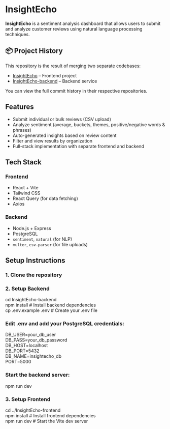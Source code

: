 # InsightEcho

**InsightEcho** is a sentiment analysis dashboard that allows users to submit and analyze customer reviews using natural language processing techniques.

## 📦 Project History

This repository is the result of merging two separate codebases:

- [InsightEcho](https://github.com/acheird/InsightEcho) – Frontend project
- [InsightEcho-backend](https://github.com/acheird/InsightEcho-backend) – Backend service

You can view the full commit history in their respective repositories.

## Features

- Submit individual or bulk reviews (CSV upload)
- Analyze sentiment (average, buckets, themes, positive/negative words & phrases)
- Auto-generated insights based on review content
- Filter and view results by organization
- Full-stack implementation with separate frontend and backend

## Tech Stack

### Frontend
- React + Vite
- Tailwind CSS
- React Query (for data fetching)
- Axios

### Backend
- Node.js + Express
- PostgreSQL
- `sentiment`, `natural` (for NLP)
- `multer`, `csv-parser` (for file uploads)

##  Setup Instructions

### 1. Clone the repository

### 2. Setup Backend

cd InsightEcho-backend  
npm install              # Install backend dependencies  
cp .env.example .env     # Create your .env file  

### Edit .env and add your PostgreSQL credentials:

DB_USER=your_db_user  
DB_PASS=your_db_password  
DB_HOST=localhost  
DB_PORT=5432  
DB_NAME=insightecho_db  
PORT=5000  

### Start the backend server:

npm run dev  

### 3. Setup Frontend

cd ../InsightEcho-frontend  
npm install              # Install frontend dependencies  
npm run dev              # Start the Vite dev server  
